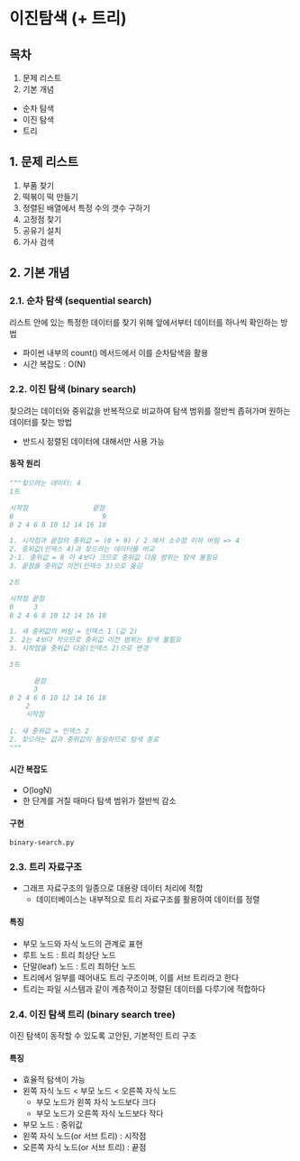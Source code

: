 # 이진탐색 (+ 트리)

## 목차

1. 문제 리스트
2. 기본 개념

- 순차 탐색
- 이진 탐색
- 트리

## 1. 문제 리스트

1. 부품 찾기
2. 떡볶이 떡 만들기
3. 정렬된 배열에서 특정 수의 갯수 구하기
4. 고정점 찾기
5. 공유기 설치
6. 가사 검색

## 2. 기본 개념

### 2.1. 순차 탐색 (sequential search)

리스트 안에 있는 특정한 데이터를 찾기 위해 앞에서부터 데이터를 하나씩 확인하는 방법

- 파이썬 내부의 count() 메서드에서 이를 순차탐색을 활용
- 시간 복잡도 : O(N)

### 2.2. 이진 탐색 (binary search)

찾으려는 데이터와 중위값을 반복적으로 비교하여 탐색 범위를 절반씩 좁혀가며 원하는 데이터를 찾는 방법

- 반드시 정렬된 데이터에 대해서만 사용 가능

#### 동작 원리

```py
"""찾으려는 데이터: 4
1트

시작점                끝점
0                      9
0 2 4 6 8 10 12 14 16 18

1. 시작점과 끝점의 중위값 = (0 + 9) / 2 에서 소수점 이하 버림 => 4
2. 중위값(인덱스 4)과 찾으려는 데이터를 비교
2-1. 중위값 = 8 이 4보다 크므로 중위값 다음 범위는 탐색 불필요
3. 끝점을 중위값 이전(인덱스 3)으로 옮김

2트

시작점 끝점
0     3
0 2 4 6 8 10 12 14 16 18

1. 새 중위값의 버림 = 인덱스 1 (값 2)
2. 2는 4보다 작으므로 중위값 이전 범위는 탐색 불필요
3. 시작점을 중위값 다음(인덱스 2)으로 변경

3트

      끝점
      3
0 2 4 6 8 10 12 14 16 18
    2
    시작점
    
1. 새 중위값 = 인덱스 2
2. 찾으려는 값과 중위값이 동일하므로 탐색 종료
"""
```

#### 시간 복잡도

- O(logN)
- 한 단계를 거칠 때마다 탐색 범위가 절반씩 감소

#### 구현

`binary-search.py`

### 2.3. 트리 자료구조

- 그래프 자료구조의 일종으로 대용량 데이터 처리에 적합
    - 데이터베이스는 내부적으로 트리 자료구조를 활용하여 데이터를 정렬

#### 특징

- 부모 노드와 자식 노드의 관계로 표현
- 루트 노드 : 트리 최상단 노드
- 단말(leaf) 노드 : 트리 최하단 노드
- 트리에서 일부를 떼어내도 트리 구조이며, 이를 서브 트리라고 한다
- 트리는 파일 시스템과 같이 계층적이고 정렬된 데이터를 다루기에 적합하다

### 2.4. 이진 탐색 트리 (binary search tree)

이진 탐색이 동작할 수 있도록 고안된, 기본적인 트리 구조

#### 특징

- 효율적 탐색이 가능
- 왼쪽 자식 노드 < 부모 노드 < 오른쪽 자식 노드
    - 부모 노드가 왼쪽 자식 노드보다 크다
    - 부모 노드가 오른쪽 자식 노드보다 작다
- 부모 노드 : 중위값
- 왼쪽 자식 노드(or 서브 트리) : 시작점
- 오른쪽 자식 노드(or 서브 트리) : 끝점